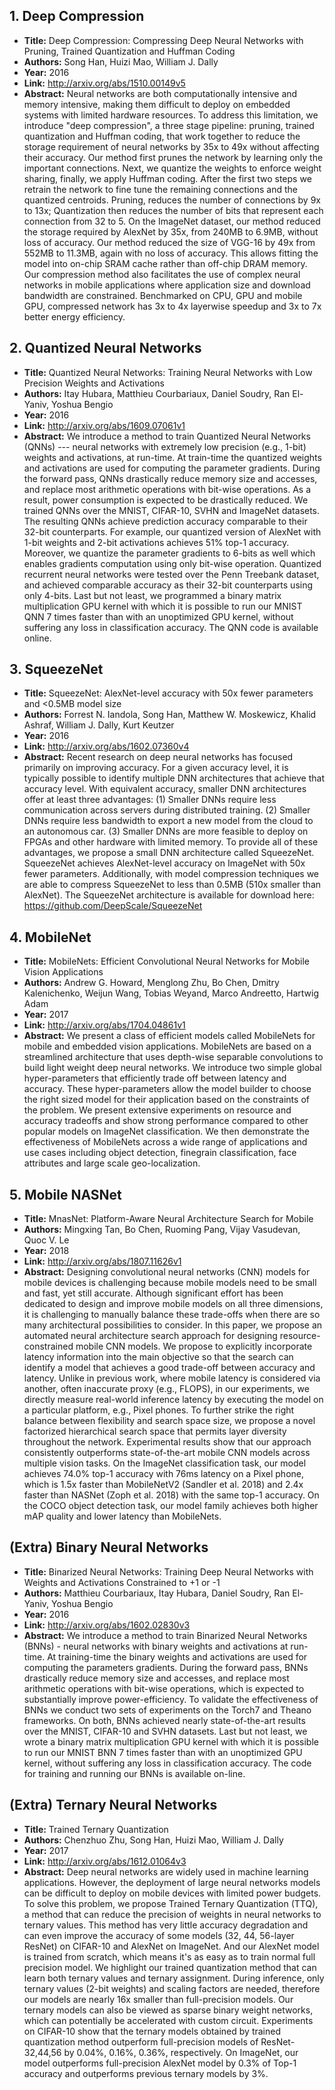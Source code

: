 ## 1. Deep Compression
  - **Title:** Deep Compression: Compressing Deep Neural Networks with Pruning, Trained
  Quantization and Huffman Coding
  - **Authors:** Song Han, Huizi Mao, William J. Dally
  - **Year:** 2016
  - **Link:** http://arxiv.org/abs/1510.00149v5
  - **Abstract:** Neural networks are both computationally intensive and memory intensive, making them difficult to deploy on embedded systems with limited hardware resources. To address this limitation, we introduce "deep compression", a three stage pipeline: pruning, trained quantization and Huffman coding, that work together to reduce the storage requirement of neural networks by 35x to 49x without affecting their accuracy. Our method first prunes the network by learning only the important connections. Next, we quantize the weights to enforce weight sharing, finally, we apply Huffman coding. After the first two steps we retrain the network to fine tune the remaining connections and the quantized centroids. Pruning, reduces the number of connections by 9x to 13x; Quantization then reduces the number of bits that represent each connection from 32 to 5. On the ImageNet dataset, our method reduced the storage required by AlexNet by 35x, from 240MB to 6.9MB, without loss of accuracy. Our method reduced the size of VGG-16 by 49x from 552MB to 11.3MB, again with no loss of accuracy. This allows fitting the model into on-chip SRAM cache rather than off-chip DRAM memory. Our compression method also facilitates the use of complex neural networks in mobile applications where application size and download bandwidth are constrained. Benchmarked on CPU, GPU and mobile GPU, compressed network has 3x to 4x layerwise speedup and 3x to 7x better energy efficiency.

## 2. Quantized Neural Networks
  - **Title:** Quantized Neural Networks: Training Neural Networks with Low Precision
  Weights and Activations
  - **Authors:** Itay Hubara, Matthieu Courbariaux, Daniel Soudry, Ran El-Yaniv, Yoshua Bengio
  - **Year:** 2016
  - **Link:** http://arxiv.org/abs/1609.07061v1
  - **Abstract:** We introduce a method to train Quantized Neural Networks (QNNs) --- neural networks with extremely low precision (e.g., 1-bit) weights and activations, at run-time. At train-time the quantized weights and activations are used for computing the parameter gradients. During the forward pass, QNNs drastically reduce memory size and accesses, and replace most arithmetic operations with bit-wise operations. As a result, power consumption is expected to be drastically reduced. We trained QNNs over the MNIST, CIFAR-10, SVHN and ImageNet datasets. The resulting QNNs achieve prediction accuracy comparable to their 32-bit counterparts. For example, our quantized version of AlexNet with 1-bit weights and 2-bit activations achieves 51% top-1 accuracy. Moreover, we quantize the parameter gradients to 6-bits as well which enables gradients computation using only bit-wise operation. Quantized recurrent neural networks were tested over the Penn Treebank dataset, and achieved comparable accuracy as their 32-bit counterparts using only 4-bits. Last but not least, we programmed a binary matrix multiplication GPU kernel with which it is possible to run our MNIST QNN 7 times faster than with an unoptimized GPU kernel, without suffering any loss in classification accuracy. The QNN code is available online.

## 3. SqueezeNet
  - **Title:** SqueezeNet: AlexNet-level accuracy with 50x fewer parameters and <0.5MB
  model size
  - **Authors:** Forrest N. Iandola, Song Han, Matthew W. Moskewicz, Khalid Ashraf, William J. Dally, Kurt Keutzer
  - **Year:** 2016
  - **Link:** http://arxiv.org/abs/1602.07360v4
  - **Abstract:** Recent research on deep neural networks has focused primarily on improving accuracy. For a given accuracy level, it is typically possible to identify multiple DNN architectures that achieve that accuracy level. With equivalent accuracy, smaller DNN architectures offer at least three advantages: (1) Smaller DNNs require less communication across servers during distributed training. (2) Smaller DNNs require less bandwidth to export a new model from the cloud to an autonomous car. (3) Smaller DNNs are more feasible to deploy on FPGAs and other hardware with limited memory. To provide all of these advantages, we propose a small DNN architecture called SqueezeNet. SqueezeNet achieves AlexNet-level accuracy on ImageNet with 50x fewer parameters. Additionally, with model compression techniques we are able to compress SqueezeNet to less than 0.5MB (510x smaller than AlexNet).   The SqueezeNet architecture is available for download here: https://github.com/DeepScale/SqueezeNet

## 4. MobileNet
  - **Title:** MobileNets: Efficient Convolutional Neural Networks for Mobile Vision
  Applications
  - **Authors:** Andrew G. Howard, Menglong Zhu, Bo Chen, Dmitry Kalenichenko, Weijun Wang, Tobias Weyand, Marco Andreetto, Hartwig Adam
  - **Year:** 2017
  - **Link:** http://arxiv.org/abs/1704.04861v1
  - **Abstract:** We present a class of efficient models called MobileNets for mobile and embedded vision applications. MobileNets are based on a streamlined architecture that uses depth-wise separable convolutions to build light weight deep neural networks. We introduce two simple global hyper-parameters that efficiently trade off between latency and accuracy. These hyper-parameters allow the model builder to choose the right sized model for their application based on the constraints of the problem. We present extensive experiments on resource and accuracy tradeoffs and show strong performance compared to other popular models on ImageNet classification. We then demonstrate the effectiveness of MobileNets across a wide range of applications and use cases including object detection, finegrain classification, face attributes and large scale geo-localization.

## 5. Mobile NASNet
  - **Title:** MnasNet: Platform-Aware Neural Architecture Search for Mobile
  - **Authors:** Mingxing Tan, Bo Chen, Ruoming Pang, Vijay Vasudevan, Quoc V. Le
  - **Year:** 2018
  - **Link:** http://arxiv.org/abs/1807.11626v1
  - **Abstract:** Designing convolutional neural networks (CNN) models for mobile devices is challenging because mobile models need to be small and fast, yet still accurate. Although significant effort has been dedicated to design and improve mobile models on all three dimensions, it is challenging to manually balance these trade-offs when there are so many architectural possibilities to consider. In this paper, we propose an automated neural architecture search approach for designing resource-constrained mobile CNN models. We propose to explicitly incorporate latency information into the main objective so that the search can identify a model that achieves a good trade-off between accuracy and latency. Unlike in previous work, where mobile latency is considered via another, often inaccurate proxy (e.g., FLOPS), in our experiments, we directly measure real-world inference latency by executing the model on a particular platform, e.g., Pixel phones. To further strike the right balance between flexibility and search space size, we propose a novel factorized hierarchical search space that permits layer diversity throughout the network. Experimental results show that our approach consistently outperforms state-of-the-art mobile CNN models across multiple vision tasks. On the ImageNet classification task, our model achieves 74.0% top-1 accuracy with 76ms latency on a Pixel phone, which is 1.5x faster than MobileNetV2 (Sandler et al. 2018) and 2.4x faster than NASNet (Zoph et al. 2018) with the same top-1 accuracy. On the COCO object detection task, our model family achieves both higher mAP quality and lower latency than MobileNets.

## (Extra) Binary Neural Networks
  - **Title:** Binarized Neural Networks: Training Deep Neural Networks with Weights
  and Activations Constrained to +1 or -1
  - **Authors:** Matthieu Courbariaux, Itay Hubara, Daniel Soudry, Ran El-Yaniv, Yoshua Bengio
  - **Year:** 2016
  - **Link:** http://arxiv.org/abs/1602.02830v3
  - **Abstract:** We introduce a method to train Binarized Neural Networks (BNNs) - neural networks with binary weights and activations at run-time. At training-time the binary weights and activations are used for computing the parameters gradients. During the forward pass, BNNs drastically reduce memory size and accesses, and replace most arithmetic operations with bit-wise operations, which is expected to substantially improve power-efficiency. To validate the effectiveness of BNNs we conduct two sets of experiments on the Torch7 and Theano frameworks. On both, BNNs achieved nearly state-of-the-art results over the MNIST, CIFAR-10 and SVHN datasets. Last but not least, we wrote a binary matrix multiplication GPU kernel with which it is possible to run our MNIST BNN 7 times faster than with an unoptimized GPU kernel, without suffering any loss in classification accuracy. The code for training and running our BNNs is available on-line.

## (Extra) Ternary Neural Networks
  - **Title:** Trained Ternary Quantization
  - **Authors:** Chenzhuo Zhu, Song Han, Huizi Mao, William J. Dally
  - **Year:** 2017
  - **Link:** http://arxiv.org/abs/1612.01064v3
  - **Abstract:** Deep neural networks are widely used in machine learning applications. However, the deployment of large neural networks models can be difficult to deploy on mobile devices with limited power budgets. To solve this problem, we propose Trained Ternary Quantization (TTQ), a method that can reduce the precision of weights in neural networks to ternary values. This method has very little accuracy degradation and can even improve the accuracy of some models (32, 44, 56-layer ResNet) on CIFAR-10 and AlexNet on ImageNet. And our AlexNet model is trained from scratch, which means it's as easy as to train normal full precision model. We highlight our trained quantization method that can learn both ternary values and ternary assignment. During inference, only ternary values (2-bit weights) and scaling factors are needed, therefore our models are nearly 16x smaller than full-precision models. Our ternary models can also be viewed as sparse binary weight networks, which can potentially be accelerated with custom circuit. Experiments on CIFAR-10 show that the ternary models obtained by trained quantization method outperform full-precision models of ResNet-32,44,56 by 0.04%, 0.16%, 0.36%, respectively. On ImageNet, our model outperforms full-precision AlexNet model by 0.3% of Top-1 accuracy and outperforms previous ternary models by 3%.
